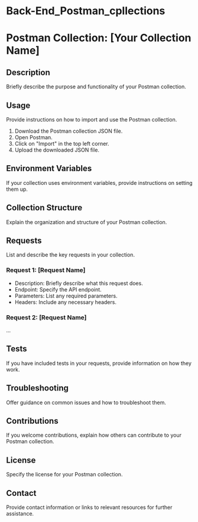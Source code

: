 # Back-End_Postman_cpllections
# Postman Collection: [Your Collection Name]

## Description

Briefly describe the purpose and functionality of your Postman collection.

## Usage

Provide instructions on how to import and use the Postman collection.

1. Download the Postman collection JSON file.
2. Open Postman.
3. Click on "Import" in the top left corner.
4. Upload the downloaded JSON file.

## Environment Variables

If your collection uses environment variables, provide instructions on setting them up.

## Collection Structure

Explain the organization and structure of your Postman collection.

## Requests

List and describe the key requests in your collection.

### Request 1: [Request Name]

- Description: Briefly describe what this request does.
- Endpoint: Specify the API endpoint.
- Parameters: List any required parameters.
- Headers: Include any necessary headers.

### Request 2: [Request Name]

...

## Tests

If you have included tests in your requests, provide information on how they work.

## Troubleshooting

Offer guidance on common issues and how to troubleshoot them.

## Contributions

If you welcome contributions, explain how others can contribute to your Postman collection.

## License

Specify the license for your Postman collection.

## Contact

Provide contact information or links to relevant resources for further assistance.

